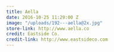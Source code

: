 ```yaml
---
title: Aella
date: 2016-10-25 11:29:00 Z
image: "/uploads/192---aella@2x.jpg"
store-link: http://www.aella.co
credit: Eastside Co.
credit-link: http://www.eastsideco.com
---
```


